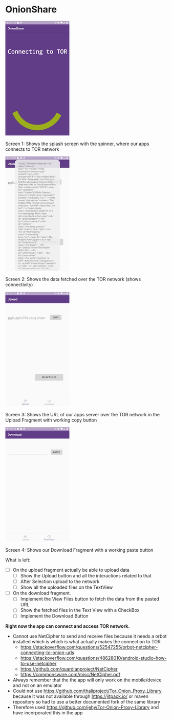 # OnionShare


![Screen 1](/readme-assets/s1.jpg "Screen 1")

Screen 1: Shows the splash screen with the spinner, where our apps connects to TOR network

![Screen 2](/readme-assets/s2.jpg "Screen 2")

Screen 2: Shows the data fetched over the TOR network (shows connectivity) 

![Screen 3](/readme-assets/s3.jpg "Screen 3")

Screen 3: Shows the URL of our apps server over the TOR network in the Upload Fragment with working copy button

![Screen 4](/readme-assets/s4.jpg "Screen 4")

Screen 4: Shows our Download Fragment with a working paste button


What is left:

- [ ] On the upload fragment actually be able to upload data
  - [ ] Show the Upload button and all the interactions related to that
  - [ ] After Selection upload to the network
  - [ ] Show all the uploaded files on the TextView
- [ ] On the download fragment. 
  - [ ] Implement the View Files button to fetch the data from the pasted URL
  - [ ] Show the fetched files in the Text View with a CheckBox 
  - [ ] Implement the Download Button 

**Right now the app can connect and access TOR network.**

- Cannot use NetCipher to send and receive files because it needs a orbot installed which is which is what actually makes the connection to TOR
  - <https://stackoverflow.com/questions/52547255/orbot-netcipher-connecting-to-onion-urls>
  - https://stackoverflow.com/questions/48628010/android-studio-how-to-use-netcipher
  - <https://github.com/guardianproject/NetCipher>
  - https://commonsware.com/misc/NetCipher.pdf
- Always remember that the the app will only work on the mobile/device and not on an emulator
- Could not use <https://github.com/thaliproject/Tor_Onion_Proxy_Library> because it was not available through <https://jitpack.io/> or maven repository so had to use a better documented fork of the same library
- Therefore used <https://github.com/jehy/Tor-Onion-Proxy-Library> and have incorporated this in the app
